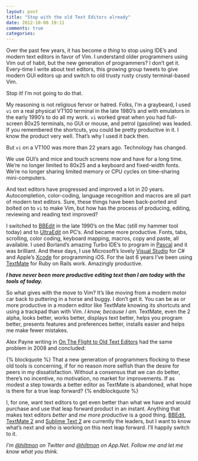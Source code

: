 ```yaml
---
layout: post
title: "Stop with the old Text Editors already"
date: 2012-10-08 19:11
comments: true
categories: 
---
```


Over the past few years, it has become *a thing* to stop using IDE’s and modern text editors in favor of Vim. I understand older programmers using Vim out of habit, but the new generation of programmers? I don’t get it. Every-time I write about text editors, this growing group tweets to give modern GUI editors up and switch to old trusty rusty crusty terminal-based Vim. 

Stop it! I’m not going to do that.

My reasoning is not religious fervor or hatred. Folks, I’m a graybeard, I used `vi` on a real physical VT100 terminal in the late 1980’s and with emulators in the early 1990’s to do all my work. `vi` worked great when you had full-screen 80x25 terminals, no GUI or mouse, and petrol (gasoline) was leaded. If you remembered the shortcuts, you could be pretty productive in it. I know the product very well. That’s why I used it back then.

But `vi` on a VT100 was more than 22 years ago. Technology has changed.

We use GUI’s and mice and touch screens now and have for a long time. We’re no longer limited to 80x25 and a keyboard and fixed-width fonts. We’re no longer sharing limited memory or CPU cycles on time-sharing mini-computers. 

And text editors have progressed and improved a lot in 20 years. Autocompletion, color-coding, language recognition and macros are all part of modern text editors. Sure, these things have been back-ported and bolted on to `vi` to make Vim, but how has the process of producing, editing, reviewing and reading text improved?

I switched to [BBEdit](http://www.barebones.com/products/bbedit/index.html) in the late 1990’s on the Mac (still my hammer tool today) and to [UltraEdit](http://www.ultraedit.com) on PC’s. And became more productive. Fonts, tabs, scrolling, color coding, keyboard mapping, macros, copy and paste, all available. I used Borland’s amazing Turbo IDE’s to program in [Pascal](http://en.wikipedia.org/wiki/Turbo_Pascal) and it was brilliant. And these days, I use Microsoft’s lovely [Visual Studio](http://www.microsoft.com/visualstudio/) for C# and Apple’s [Xcode](https://developer.apple.com/xcode/) for programming iOS. For the last 6 years I’ve been using [TextMate](http://macromates.com) for Ruby on Rails work. Amazingly productive.

***I have never been more productive editing text than I am today with the tools of today.***

So what gives with the move to Vim? It’s like moving from a modern motor car back to puttering in a horse and buggy. I don’t get it. You can be as or more productive in a modern editor like TextMate knowing its shortcuts and using a trackpad than with Vim. *I know, because I am.* TextMate, even the 2 alpha, looks better, works better, displays text better, helps you program better, presents features and preferences better, installs easier and helps me make fewer mistakes.

Alex Payne writing in [On The Flight to Old Text Editors](http://al3x.net/2008/10/22/on-flight-to-old-text-editors.html) had the same problem in 2008 and concluded:

{% blockquote %}
That a new generation of programmers flocking to these old tools is concerning, if for no reason more selfish than the desire for peers in my dissatisfaction. Without a consensus that we can do better, there’s no incentive, no motivation, no market for improvements. If as modest a step towards a better editor as TextMate is abandoned, what hope is there for a true leap forward?
{% endblockquote %}

I, for one, want text editors to get even better than what we have and would purchase and use that leap forward product in an instant. Anything that makes text editors *better* and *me more productive* is a good thing. [BBEdit](http://www.barebones.com/products/bbedit/index.html), [TextMate 2](https://github.com/textmate/textmate) and [Sublime Text 2](http://www.sublimetext.com/2) are currently the leaders, but I want to know what’s next and who is working on this next leap forward. I’ll happily switch to it.

*I’m [@hiltmon](https://twitter.com/hiltmon) on Twitter and [@hiltmon](https://alpha.app.net/hiltmon) on App.Net. Follow me and let me know what you think.*